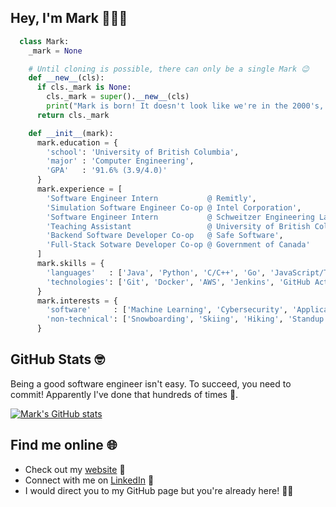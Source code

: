 ## Hey, I'm Mark 👋👨‍💻

```python
  class Mark:
    _mark = None

    # Until cloning is possible, there can only be a single Mark 😉
    def __new__(cls):
      if cls._mark is None:
        cls._mark = super().__new__(cls)
        print("Mark is born! It doesn't look like we're in the 2000's, though 🤔")
      return cls._mark

    def __init__(mark):
      mark.education = {
        'school': 'University of British Columbia',
        'major' : 'Computer Engineering',
        'GPA'   : '91.6% (3.9/4.0)'
      }
      mark.experience = [
        'Software Engineer Intern           @ Remitly',
        'Simulation Software Engineer Co-op @ Intel Corporation',
        'Software Engineer Intern           @ Schweitzer Engineering Laboratories (SEL)',
        'Teaching Assistant                 @ University of British Columbia',
        'Backend Software Developer Co-op   @ Safe Software',
        'Full-Stack Sotware Developer Co-op @ Government of Canada'
      ]
      mark.skills = {
        'languages'   : ['Java', 'Python', 'C/C++', 'Go', 'JavaScript/TypeScript', 'HTML', 'CSS', 'SQL'],
        'technologies': ['Git', 'Docker', 'AWS', 'Jenkins', 'GitHub Actions', 'Linux', 'React/ReactNative']
      }
      mark.interests = {
        'software'     : ['Machine Learning', 'Cybersecurity', 'Application Development', 'Automation'],
        'non-technical': ['Snowboarding', 'Skiing', 'Hiking', 'Standup Comedy', 'Skin Care', 'Arabic']
      }
```

## GitHub Stats 🤓
Being a good software engineer isn't easy. To succeed, you need to commit! Apparently I've done that hundreds of times 🚀.

[![Mark's GitHub stats](https://github-readme-stats.vercel.app/api?username=Mark-Mekhail&hide=contribs,stars&show_icons=true&hide_rank=true&include_all_commits=true)](https://github.com/anuraghazra/github-readme-stats)

## Find me online 🌐
- Check out my [website](https://mark-mekhail.github.io/About/) 🔗
- Connect with me on [LinkedIn](https://www.linkedin.com/in/markmekhail/) 🤝
- I would direct you to my GitHub page but you're already here! 🤷‍♂️
